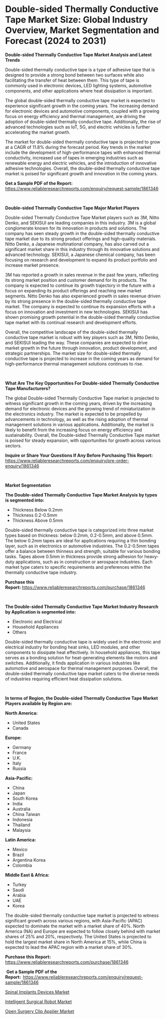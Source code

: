 <p><h1>Double-sided Thermally Conductive Tape Market Size: Global Industry Overview, Market Segmentation and Forecast (2024 to 2031)</h1></p><p><strong>Double-sided Thermally Conductive Tape Market Analysis and Latest Trends</strong></p>
<p><p>Double-sided thermally conductive tape is a type of adhesive tape that is designed to provide a strong bond between two surfaces while also facilitating the transfer of heat between them. This type of tape is commonly used in electronic devices, LED lighting systems, automotive components, and other applications where heat dissipation is important.</p><p>The global double-sided thermally conductive tape market is expected to experience significant growth in the coming years. The increasing demand for electronic devices and automotive components, coupled with a growing focus on energy efficiency and thermal management, are driving the adoption of double-sided thermally conductive tape. Additionally, the rise of advanced technologies such as IoT, 5G, and electric vehicles is further accelerating the market growth.</p><p>The market for double-sided thermally conductive tape is projected to grow at a CAGR of 11.8% during the forecast period. Key trends in the market include the development of high-performance tapes with enhanced thermal conductivity, increased use of tapes in emerging industries such as renewable energy and electric vehicles, and the introduction of innovative adhesive technologies. Overall, the double-sided thermally conductive tape market is poised for significant growth and innovation in the coming years.</p></p>
<p><strong>Get a Sample PDF of the Report:&nbsp;</strong> <a href="https://www.reliableresearchreports.com/enquiry/request-sample/1861346">https://www.reliableresearchreports.com/enquiry/request-sample/1861346</a></p>
<p>&nbsp;</p>
<p><strong>Double-sided Thermally Conductive Tape Major Market Players</strong></p>
<p><p>Double-sided Thermally Conductive Tape Market players such as 3M, Nitto Denko, and SEKISUI are leading companies in this industry. 3M is a global conglomerate known for its innovation in products and solutions. The company has seen steady growth in the double-sided thermally conductive tape market due to its strong product offerings and high-quality materials. Nitto Denko, a Japanese multinational company, has also carved out a significant market share in this industry through its innovative solutions and advanced technology. SEKISUI, a Japanese chemical company, has been focusing on research and development to expand its product portfolio and increase market presence.</p><p>3M has reported a growth in sales revenue in the past few years, reflecting its strong market position and customer demand for its products. The company is expected to continue its growth trajectory in the future with a focus on expanding its product offerings and reaching new market segments. Nitto Denko has also experienced growth in sales revenue driven by its strong presence in the double-sided thermally conductive tape market. The company is expected to continue its expansion efforts with a focus on innovation and investment in new technologies. SEKISUI has shown promising growth potential in the double-sided thermally conductive tape market with its continual research and development efforts.</p><p>Overall, the competitive landscape of the double-sided thermally conductive tape market is robust with key players such as 3M, Nitto Denko, and SEKISUI leading the way. These companies are expected to drive market growth in the future through innovation, product development, and strategic partnerships. The market size for double-sided thermally conductive tape is projected to increase in the coming years as demand for high-performance thermal management solutions continues to rise.</p></p>
<p>&nbsp;</p>
<p><strong>What Are The Key Opportunities For Double-sided Thermally Conductive Tape Manufacturers?</strong></p>
<p><p>The global Double-sided Thermally Conductive Tape market is projected to witness significant growth in the coming years, driven by the increasing demand for electronic devices and the growing trend of miniaturization in the electronics industry. The market is expected to be propelled by advancements in technology, as well as the rising adoption of thermal management solutions in various applications. Additionally, the market is likely to benefit from the increasing focus on energy efficiency and sustainability. Overall, the Double-sided Thermally Conductive Tape market is poised for steady expansion, with opportunities for growth across various sectors.</p></p>
<p><strong>Inquire or Share Your Questions If Any Before Purchasing This Report:</strong> <a href="https://www.reliableresearchreports.com/enquiry/pre-order-enquiry/1861346">https://www.reliableresearchreports.com/enquiry/pre-order-enquiry/1861346</a></p>
<p>&nbsp;</p>
<p><strong>Market Segmentation</strong></p>
<p><strong>The Double-sided Thermally Conductive Tape Market Analysis by types is segmented into:</strong></p>
<p><ul><li>Thickness Below 0.2mm</li><li>Thickness 0.2-0.5mm</li><li>Thickness Above 0.5mm</li></ul></p>
<p><p>Double-sided thermally conductive tape is categorized into three market types based on thickness: below 0.2mm, 0.2-0.5mm, and above 0.5mm. The below 0.2mm tapes are ideal for applications requiring a thin bonding layer, such as in electronics or automotive industries. The 0.2-0.5mm tapes offer a balance between thinness and strength, suitable for various bonding tasks. Tapes above 0.5mm in thickness provide strong adhesion for heavy-duty applications, such as in construction or aerospace industries. Each market type caters to specific requirements and preferences within the thermally conductive tape industry.</p></p>
<p><strong>Purchase this Report:&nbsp;</strong><a href="https://www.reliableresearchreports.com/purchase/1861346">https://www.reliableresearchreports.com/purchase/1861346</a></p>
<p>&nbsp;</p>
<p><strong>The Double-sided Thermally Conductive Tape Market Industry Research by Application is segmented into:</strong></p>
<p><ul><li>Electronic and Electrical</li><li>Household Appliances</li><li>Others</li></ul></p>
<p><p>Double-sided thermally conductive tape is widely used in the electronic and electrical industry for bonding heat sinks, LED modules, and other components to dissipate heat effectively. In household appliances, this tape serves as a bonding solution for heat-generating elements like motors and switches. Additionally, it finds application in various industries like automotive and aerospace for thermal management purposes. Overall, the double-sided thermally conductive tape market caters to the diverse needs of industries requiring efficient heat dissipation solutions.</p></p>
<p>&nbsp;</p>
<p><strong>In terms of Region, the Double-sided Thermally Conductive Tape Market Players available by Region are:</strong></p>
<p>
    <p> <strong> North America: </strong>
        <ul>
            <li>United States</li>
            <li>Canada</li>
        </ul>
        </p> 
    <p> <strong> Europe: </strong>
        <ul>
            <li>Germany</li>
            <li>France</li>
            <li>U.K.</li>
            <li>Italy</li>
            <li>Russia</li>
        </ul>
        </p> 
    <p> <strong> Asia-Pacific: </strong>
        <ul>
            <li>China</li>
            <li>Japan</li>
            <li>South Korea</li>
            <li>India</li>
            <li>Australia</li>
            <li>China Taiwan</li>
            <li>Indonesia</li>
            <li>Thailand</li>
            <li>Malaysia</li>
        </ul>
        </p> 
    <p> <strong> Latin America: </strong>
        <ul>
            <li>Mexico</li>
            <li>Brazil</li>
            <li>Argentina Korea</li>
            <li>Colombia</li>
        </ul>
        </p> 
    <p> <strong> Middle East & Africa: </strong>
        <ul>
            <li>Turkey</li>
            <li>Saudi</li>
            <li>Arabia</li>
            <li>UAE</li>
            <li>Korea</li>
        </ul>
    </p>
    </p>
<p><p>The double-sided thermally conductive tape market is projected to witness significant growth across various regions, with Asia-Pacific (APAC) expected to dominate the market with a market share of 40%. North America (NA) and Europe are expected to follow closely behind with market shares of 25% and 20%, respectively. The United States is projected to hold the largest market share in North America at 15%, while China is expected to lead the APAC region with a market share of 30%.</p></p>
<p><strong>Purchase this Report: </strong><a href="https://www.reliableresearchreports.com/purchase/1861346">https://www.reliableresearchreports.com/purchase/1861346</a></p>
<p>&nbsp;<strong>Get a Sample PDF of the Report:&nbsp;&nbsp;</strong><a href="https://www.reliableresearchreports.com/enquiry/request-sample/1861346">https://www.reliableresearchreports.com/enquiry/request-sample/1861346</a></p>
<p><strong></strong></p>
<p><p><a href="https://meowing-canidae-761.notion.site/Spinal-Implants-Devices-Market-Centers-on-Aspects-such-as-Market-Growth-Market-Share-Market-Opport-567042d15fba413d830b89d8ab850851">Spinal Implants Devices Market</a></p><p><a href="https://sudsy-motorcycle-bbc.notion.site/Intelligent-Surgical-Robot-Market-Research-Report-Forecasted-for-Period-from-2024-2031-by-Market--ea200e04f0b1406a8d23f2dc0e8896f3">Intelligent Surgical Robot Market</a></p><p><a href="https://military-diascia-e68.notion.site/Open-Surgery-Clip-Applier-Market-Size-Focuses-on-Market-Dynamics-In-Depth-Analysis-and-Future-Proje-7ce53b528a124fd68dacda02429f201c">Open Surgery Clip Applier Market</a></p></p>